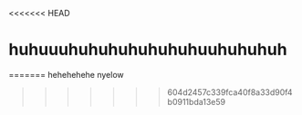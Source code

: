 <<<<<<< HEAD
# huhuuuhuhuhuhuhuhuhuuhuhuhuh
=======
hehehehehe nyelow
>>>>>>> 604d2457c339fca40f8a33d90f4b0911bda13e59
